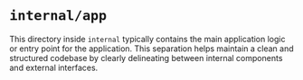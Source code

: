 # `internal/app`

This directory inside `internal` typically contains the main application logic or entry point for the application. This separation helps maintain a clean and structured codebase by clearly delineating between internal components and external interfaces.